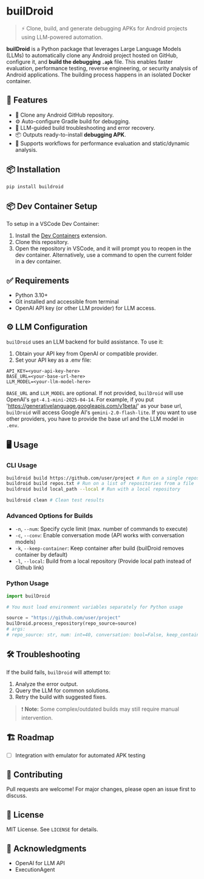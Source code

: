 # builDroid

> ⚡ Clone, build, and generate debugging APKs for Android projects using LLM-powered automation.

**builDroid** is a Python package that leverages Large Language Models (LLMs) to automatically clone any Android project hosted on GitHub, configure it, and **build the debugging `.apk`** file. This enables faster evaluation, performance testing, reverse engineering, or security analysis of Android applications. The building process happens in an isolated Docker container.

## 🚀 Features

- 🔗 Clone any Android GitHub repository.
- ⚙️ Auto-configure Gradle build for debugging.
- 🤖 LLM-guided build troubleshooting and error recovery.
- 📦 Outputs ready-to-install **debugging APK**.
- 🧪 Supports workflows for performance evaluation and static/dynamic analysis.

## 📦 Installation

```bash
pip install buildroid
```

## 📦 Dev Container Setup  

To setup in a VSCode Dev Container:  
1. Install the [Dev Containers](https://marketplace.visualstudio.com/items?itemName=ms-vscode-remote.remote-containers) extension.  
2. Clone this repository. 
3. Open the repository in VSCode, and it will prompt you to reopen in the dev container. Alternatively, use a command to open the current folder in a dev container.

## ✅ Requirements

* Python 3.10+
* Git installed and accessible from terminal
* OpenAI API key (or other LLM provider) for LLM access.

## ⚙️ LLM Configuration

`builDroid` uses an LLM backend for build assistance. To use it:

1. Obtain your API key from OpenAI or compatible provider.
2. Set your API key as a .env file:

```.env
API_KEY=<your-api-key-here>
BASE_URL=<your-base-url-here>
LLM_MODEL=<your-llm-model-here>
```

`BASE_URL` and `LLM_MODEL` are optional. If not provided, `builDroid` will use OpenAI's `gpt-4.1-mini-2025-04-14`.
For example, if you put 'https://generativelanguage.googleapis.com/v1beta/' as your base url, `builDroid` will access Google AI's `gemini-2.0-flash-lite`.
If you want to use other providers, you have to provide the base url and the LLM model in `.env`.

## 🖥️ Usage

### CLI Usage

```bash
buildroid build https://github.com/user/project # Run on a single repository
buildroid build repos.txt # Run on a list of repositories from a file
buildroid build local_path --local # Run with a local repository
```
```bash
buildroid clean # Clean test results
```

### Advanced Options for Builds

* `-n`, `--num`: Specify cycle limit (max. number of commands to execute)
* `-c`, `--conv`: Enable conversation mode (API works with conversation models)
* `-k`, `--keep-container`: Keep container after build (builDroid removes container by default)
* `-l`, `--local`: Build from a local repository (Provide local path instead of Github link)

### Python Usage

```python
import builDroid

# You must load environment variables separately for Python usage

source = "https://github.com/user/project"
builDroid.process_repository(repo_source=source)
# args: 
# repo_source: str, num: int=40, conversation: bool=False, keep_container:bool=False, user_retry:bool=False, local_path:bool=False
```

## 🛠️ Troubleshooting

If the build fails, `builDroid` will attempt to:

1. Analyze the error output.
2. Query the LLM for common solutions.
3. Retry the build with suggested fixes.

> ❗ **Note:** Some complex/outdated builds may still require manual intervention.

## 🏗️ Roadmap

* [ ] Integration with emulator for automated APK testing

## 🤝 Contributing

Pull requests are welcome! For major changes, please open an issue first to discuss.

## 📜 License

MIT License. See `LICENSE` for details.

## 🙏 Acknowledgments

* OpenAI for LLM API
* ExecutionAgent
